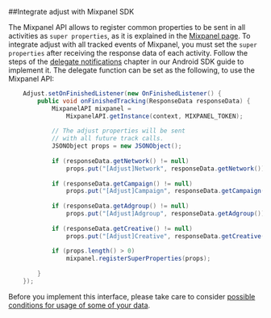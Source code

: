 ##Integrate adjust with Mixpanel SDK

The Mixpanel API allows to register common properties to be sent in all activities as `super properties`, as it is explained in the [Mixpanel page][mixpanel_android]. 
To integrate adjust with all tracked events of Mixpanel, you must set the `super properties` after receiving the response data of each activity. 
Follow the steps of the [delegate notifications][response_callbacks] chapter in our Android SDK guide to implement it. 
The delegate function can be set as the following, to use the Mixpanel API: 

```java
    Adjust.setOnFinishedListener(new OnFinishedListener() {
        public void onFinishedTracking(ResponseData responseData) {
            MixpanelAPI mixpanel =
                MixpanelAPI.getInstance(context, MIXPANEL_TOKEN);
    
            // The adjust properties will be sent
            // with all future track calls.
            JSONObject props = new JSONObject();
            
            if (responseData.getNetwork() != null)
                props.put("[Adjust]Network", responseData.getNetwork());
                
            if (responseData.getCampaign() != null)
                props.put("[Adjust]Campaign", responseData.getCampaign());
            
            if (responseData.getAdgroup() != null)
                props.put("[Adjust]Adgroup", responseData.getAdgroup());
            
            if (responseData.getCreative() != null)
                props.put("[Adjust]Creative", responseData.getCreative());
            
            if (props.length() > 0)
                mixpanel.registerSuperProperties(props);
    
        }
    });
```


Before you implement this interface, please take care to consider [possible conditions for usage of some of your data][attribution_data].

[mixpanel_android]: https://mixpanel.com/help/reference/android#superproperties
[attribution_data]: https://github.com/adjust/sdks/blob/master/doc/attribution-data.md
[response_callbacks]: https://github.com/adjust/android_sdk/tree/master#11-set-listener-for-delegate-notifications
